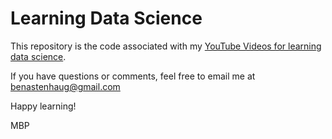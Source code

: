 # Learning Data Science

This repository is the code associated with my [YouTube Videos for learning data science](https://www.youtube.com/playlist?list=PLLxj8fULvXwG7OnXIDFkhsoxCIypenljh).

If you have questions or comments, feel free to email me at [benastenhaug\@gmail.com](mailto:benastenhaug@gmail.com)

Happy learning!

MBP
